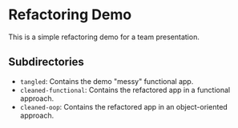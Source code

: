 # Refactoring Demo

This is a simple refactoring demo for a team presentation.

## Subdirectories

- `tangled`: Contains the demo "messy" functional app.
- `cleaned-functional`: Contains the refactored app in a functional approach.
- `cleaned-oop`: Contains the refactored app in an object-oriented approach.

